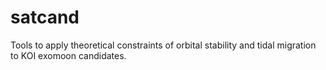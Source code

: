 # satcand
Tools to apply theoretical constraints of orbital stability and tidal migration to KOI exomoon candidates. 
